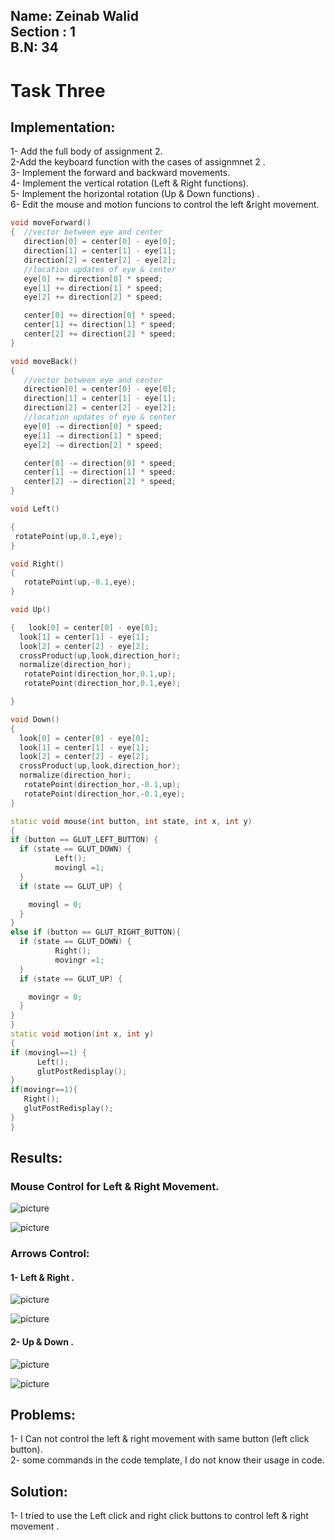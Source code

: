 ## Name: Zeinab Walid <br> Section : 1   <br>    B.N: 34

# Task Three

## Implementation: 
1- Add the full body of assignment 2.<br>
2-Add the keyboard function with the cases of assignmnet 2 .<br>
3- Implement the forward and backward movements.<br>
4- Implement the vertical rotation (Left & Right functions).<br>
5- Implement the horizontal rotation (Up & Down functions) .<br>
6- Edit the mouse and motion funcions to control the left &right movement.<br>
 ```cpp
 void moveForward()
{  //vector between eye and center
    direction[0] = center[0] - eye[0];
	direction[1] = center[1] - eye[1];
	direction[2] = center[2] - eye[2];
	//location updates of eye & center
	eye[0] += direction[0] * speed;
	eye[1] += direction[1] * speed;
	eye[2] += direction[2] * speed;

	center[0] += direction[0] * speed;
	center[1] += direction[1] * speed;
	center[2] += direction[2] * speed;
}
 ```

 ```cpp
 void moveBack()
{
    //vector between eye and center
    direction[0] = center[0] - eye[0];
	direction[1] = center[1] - eye[1];
	direction[2] = center[2] - eye[2];
	//location updates of eye & center
	eye[0] -= direction[0] * speed;
	eye[1] -= direction[1] * speed;
	eye[2] -= direction[2] * speed;

	center[0] -= direction[0] * speed;
	center[1] -= direction[1] * speed;
	center[2] -= direction[2] * speed;
}
 ```
  ```cpp
  void Left()

{
   rotatePoint(up,0.1,eye);
}

  ```

  ```cpp
  void Right()
{
     rotatePoint(up,-0.1,eye);
}
  ```
  ```cpp
  void Up()

{   look[0] = center[0] - eye[0];
	look[1] = center[1] - eye[1];
	look[2] = center[2] - eye[2];
    crossProduct(up,look,direction_hor);
    normalize(direction_hor);
     rotatePoint(direction_hor,0.1,up);
     rotatePoint(direction_hor,0.1,eye);

}
  ```

  ```cpp
  void Down()
{
    look[0] = center[0] - eye[0];
	look[1] = center[1] - eye[1];
	look[2] = center[2] - eye[2];
    crossProduct(up,look,direction_hor);
    normalize(direction_hor);
     rotatePoint(direction_hor,-0.1,up);
     rotatePoint(direction_hor,-0.1,eye);
}
  ```

  ```cpp
  static void mouse(int button, int state, int x, int y)
{
  if (button == GLUT_LEFT_BUTTON) {
    if (state == GLUT_DOWN) {
            Left();
            movingl =1;
    }
    if (state == GLUT_UP) {

      movingl = 0;
    }
  }
  else if (button == GLUT_RIGHT_BUTTON){
    if (state == GLUT_DOWN) {
            Right();
            movingr =1;
    }
    if (state == GLUT_UP) {

      movingr = 0;
    }
  }
}
static void motion(int x, int y)
{
  if (movingl==1) {
        Left();
        glutPostRedisplay();
  }
  if(movingr==1){
     Right();
     glutPostRedisplay();
  }
  }

  ```
## Results: <br>
### Mouse Control for Left & Right Movement.<br>

![picture](left_mouse.png) 
<br>

![picture](right_mouse.png) 
<br>

### Arrows Control: <br>
#### 1- Left &  Right . <br>
![picture](left_arrow.png) 
<br>

![picture](right_arrow.png) 
<br>

#### 2- Up &  Down . <br>
![picture](up_arrow.png) 
<br>

![picture](down_arrow.png) 
<br>

## Problems:<br>
1- I Can not control the left & right movement with same button (left click button).<br>
2- some commands in the code template, I do not know their usage in code.



## Solution: <br>
1- I tried to use the Left click and right click buttons to control left & right movement .<br>


